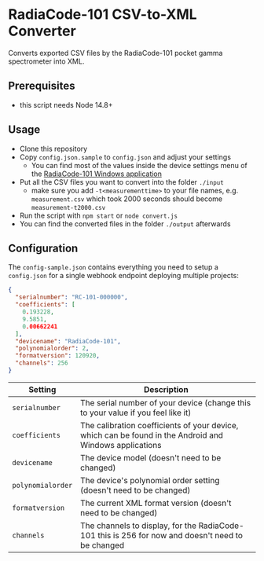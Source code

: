# RadiaCode-101 CSV-to-XML Converter
Converts exported CSV files by the RadiaCode-101 pocket gamma spectrometer into XML.

## Prerequisites

* this script needs Node 14.8+

## Usage
* Clone this repository
* Copy `config.json.sample` to `config.json` and adjust your settings
  * You can find most of the values inside the device settings menu of the [RadiaCode-101 Windows application](https://scan-electronics.com/downloads/radiacode)
* Put all the CSV files you want to convert into the folder `./input`
  * make sure you add `-t<measurementtime>` to your file names, e.g. `measurement.csv` which took 2000 seconds should become `measurement-t2000.csv`
* Run the script with `npm start` or `node convert.js`
* You can find the converted files in the folder `./output` afterwards

## Configuration

The `config-sample.json` contains everything you need to setup a `config.json` for a single webhook endpoint deploying multiple projects:

```json
{
  "serialnumber": "RC-101-000000",
  "coefficients": [
    0.193228,
    9.5851,
    0.00662241
  ],
  "devicename": "RadiaCode-101",
  "polynomialorder": 2,
  "formatversion": 120920,
  "channels": 256
}
```

| Setting                      | Description                                                                                                   |
| ---------------------------- | ------------------------------------------------------------------------------------------------------------- |
| `serialnumber`                | The serial number of your device (change this to your value if you feel like it) |
| `coefficients`                | The calibration coefficients of your device, which can be found in the Android and Windows applications |
| `devicename`                  | The device model (doesn't need to be changed)                               |
| `polynomialorder`             | The device's polynomial order setting (doesn't need to be changed)          |
| `formatversion`               | The current XML format version (doesn't need to be changed)                 |
| `channels`                    | The channels to display, for the RadiaCode-101 this is 256 for now and doesn't need to be changed |
